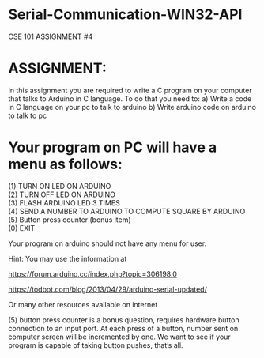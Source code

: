 # Serial-Communication-WIN32-API
CSE 101 ASSIGNMENT #4

# ASSIGNMENT:

In this assignment you are required to write a C program on your computer that talks to Arduino in C language. To do that you need to:
a)	Write a code in C language on your pc to talk to arduino
b)	Write arduino code on arduino to talk to pc

# Your program on PC will have a menu as follows:
(1) TURN ON LED ON ARDUINO \
(2) TURN OFF LED ON ARDUINO \
(3) FLASH ARDUINO LED 3 TIMES \
(4) SEND A NUMBER TO ARDUINO TO COMPUTE SQUARE BY ARDUINO \
(5) Button press counter (bonus item) \
(0) EXIT

Your program on arduino should not have any menu for user.

Hint:  You may use the information at 

https://forum.arduino.cc/index.php?topic=306198.0


https://todbot.com/blog/2013/04/29/arduino-serial-updated/



Or many other resources available on internet
 

(5) button press counter is a bonus question, requires hardware button connection to an input port. At each press of a button, number sent on computer screen will be incremented by one. We want to see if your program is capable of taking button pushes, that’s all.

